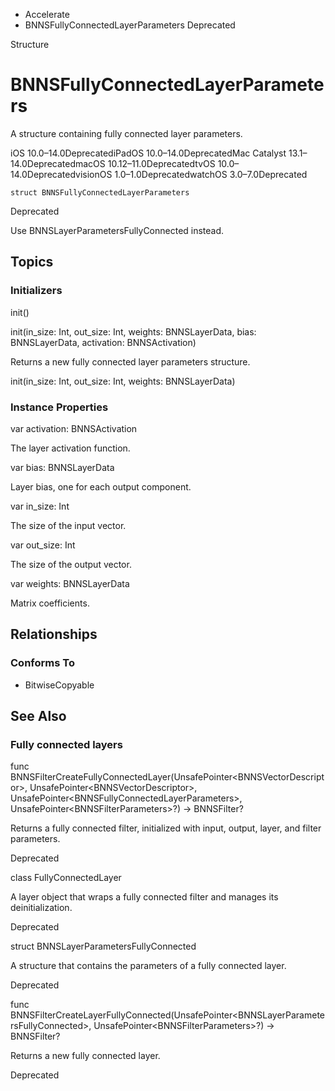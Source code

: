 

- Accelerate
-  BNNSFullyConnectedLayerParameters Deprecated

Structure

# BNNSFullyConnectedLayerParameters

A structure containing fully connected layer parameters.

iOS 10.0–14.0DeprecatediPadOS 10.0–14.0DeprecatedMac Catalyst 13.1–14.0DeprecatedmacOS 10.12–11.0DeprecatedtvOS 10.0–14.0DeprecatedvisionOS 1.0–1.0DeprecatedwatchOS 3.0–7.0Deprecated

``` source
struct BNNSFullyConnectedLayerParameters
```

Deprecated

Use BNNSLayerParametersFullyConnected instead.

## Topics

### Initializers

init()

init(in_size: Int, out_size: Int, weights: BNNSLayerData, bias: BNNSLayerData, activation: BNNSActivation)

Returns a new fully connected layer parameters structure.

init(in_size: Int, out_size: Int, weights: BNNSLayerData)

### Instance Properties

var activation: BNNSActivation

The layer activation function.

var bias: BNNSLayerData

Layer bias, one for each output component.

var in_size: Int

The size of the input vector.

var out_size: Int

The size of the output vector.

var weights: BNNSLayerData

Matrix coefficients.

## Relationships

### Conforms To

- BitwiseCopyable

## See Also

### Fully connected layers

func BNNSFilterCreateFullyConnectedLayer(UnsafePointer&lt;BNNSVectorDescriptor>, UnsafePointer&lt;BNNSVectorDescriptor>, UnsafePointer&lt;BNNSFullyConnectedLayerParameters>, UnsafePointer&lt;BNNSFilterParameters>?) -> BNNSFilter?

Returns a fully connected filter, initialized with input, output, layer, and filter parameters.

Deprecated

class FullyConnectedLayer

A layer object that wraps a fully connected filter and manages its deinitialization.

Deprecated

struct BNNSLayerParametersFullyConnected

A structure that contains the parameters of a fully connected layer.

Deprecated

func BNNSFilterCreateLayerFullyConnected(UnsafePointer&lt;BNNSLayerParametersFullyConnected>, UnsafePointer&lt;BNNSFilterParameters>?) -> BNNSFilter?

Returns a new fully connected layer.

Deprecated

